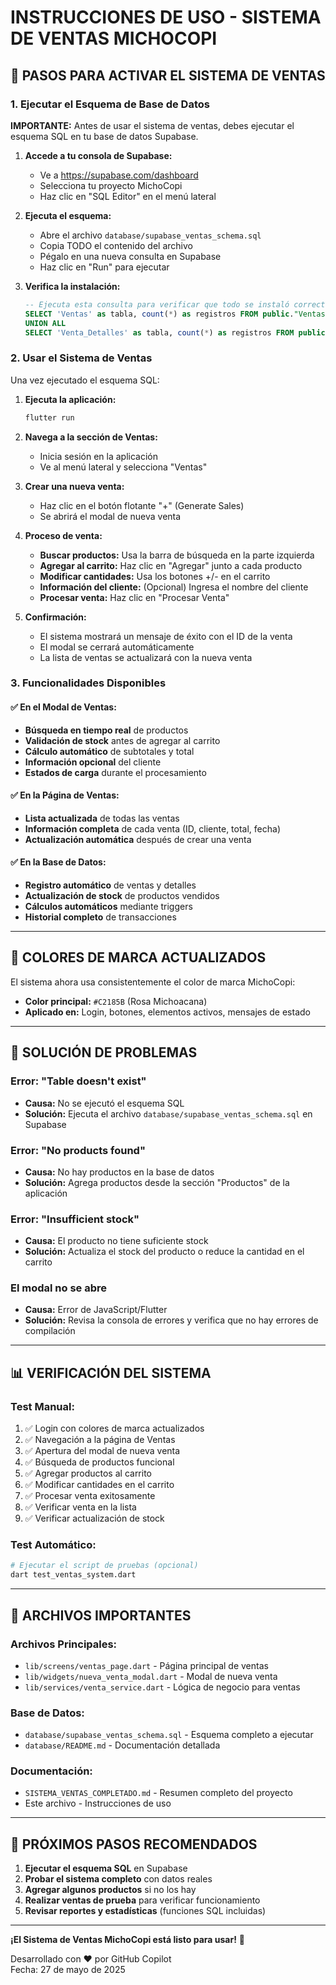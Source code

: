 # INSTRUCCIONES DE USO - SISTEMA DE VENTAS MICHOCOPI

## 🚀 PASOS PARA ACTIVAR EL SISTEMA DE VENTAS

### 1. Ejecutar el Esquema de Base de Datos

**IMPORTANTE:** Antes de usar el sistema de ventas, debes ejecutar el esquema SQL en tu base de datos Supabase.

1. **Accede a tu consola de Supabase:**
   - Ve a https://supabase.com/dashboard
   - Selecciona tu proyecto MichoCopi
   - Haz clic en "SQL Editor" en el menú lateral

2. **Ejecuta el esquema:**
   - Abre el archivo `database/supabase_ventas_schema.sql`
   - Copia TODO el contenido del archivo
   - Pégalo en una nueva consulta en Supabase
   - Haz clic en "Run" para ejecutar

3. **Verifica la instalación:**
   ```sql
   -- Ejecuta esta consulta para verificar que todo se instaló correctamente
   SELECT 'Ventas' as tabla, count(*) as registros FROM public."Ventas"
   UNION ALL
   SELECT 'Venta_Detalles' as tabla, count(*) as registros FROM public."Venta_Detalles";
   ```

### 2. Usar el Sistema de Ventas

Una vez ejecutado el esquema SQL:

1. **Ejecuta la aplicación:**
   ```bash
   flutter run
   ```

2. **Navega a la sección de Ventas:**
   - Inicia sesión en la aplicación
   - Ve al menú lateral y selecciona "Ventas"

3. **Crear una nueva venta:**
   - Haz clic en el botón flotante "+" (Generate Sales)
   - Se abrirá el modal de nueva venta

4. **Proceso de venta:**
   - **Buscar productos:** Usa la barra de búsqueda en la parte izquierda
   - **Agregar al carrito:** Haz clic en "Agregar" junto a cada producto
   - **Modificar cantidades:** Usa los botones +/- en el carrito
   - **Información del cliente:** (Opcional) Ingresa el nombre del cliente
   - **Procesar venta:** Haz clic en "Procesar Venta"

5. **Confirmación:**
   - El sistema mostrará un mensaje de éxito con el ID de la venta
   - El modal se cerrará automáticamente
   - La lista de ventas se actualizará con la nueva venta

### 3. Funcionalidades Disponibles

#### ✅ En el Modal de Ventas:
- **Búsqueda en tiempo real** de productos
- **Validación de stock** antes de agregar al carrito
- **Cálculo automático** de subtotales y total
- **Información opcional** del cliente
- **Estados de carga** durante el procesamiento

#### ✅ En la Página de Ventas:
- **Lista actualizada** de todas las ventas
- **Información completa** de cada venta (ID, cliente, total, fecha)
- **Actualización automática** después de crear una venta

#### ✅ En la Base de Datos:
- **Registro automático** de ventas y detalles
- **Actualización de stock** de productos vendidos
- **Cálculos automáticos** mediante triggers
- **Historial completo** de transacciones

---

## 🎨 COLORES DE MARCA ACTUALIZADOS

El sistema ahora usa consistentemente el color de marca MichoCopi:
- **Color principal:** `#C2185B` (Rosa Michoacana)
- **Aplicado en:** Login, botones, elementos activos, mensajes de estado

---

## 🔧 SOLUCIÓN DE PROBLEMAS

### Error: "Table doesn't exist"
- **Causa:** No se ejecutó el esquema SQL
- **Solución:** Ejecuta el archivo `database/supabase_ventas_schema.sql` en Supabase

### Error: "No products found"
- **Causa:** No hay productos en la base de datos
- **Solución:** Agrega productos desde la sección "Productos" de la aplicación

### Error: "Insufficient stock"
- **Causa:** El producto no tiene suficiente stock
- **Solución:** Actualiza el stock del producto o reduce la cantidad en el carrito

### El modal no se abre
- **Causa:** Error de JavaScript/Flutter
- **Solución:** Revisa la consola de errores y verifica que no hay errores de compilación

---

## 📊 VERIFICACIÓN DEL SISTEMA

### Test Manual:
1. ✅ Login con colores de marca actualizados
2. ✅ Navegación a la página de Ventas
3. ✅ Apertura del modal de nueva venta
4. ✅ Búsqueda de productos funcional
5. ✅ Agregar productos al carrito
6. ✅ Modificar cantidades en el carrito
7. ✅ Procesar venta exitosamente
8. ✅ Verificar venta en la lista
9. ✅ Verificar actualización de stock

### Test Automático:
```bash
# Ejecutar el script de pruebas (opcional)
dart test_ventas_system.dart
```

---

## 📁 ARCHIVOS IMPORTANTES

### Archivos Principales:
- `lib/screens/ventas_page.dart` - Página principal de ventas
- `lib/widgets/nueva_venta_modal.dart` - Modal de nueva venta
- `lib/services/venta_service.dart` - Lógica de negocio para ventas

### Base de Datos:
- `database/supabase_ventas_schema.sql` - Esquema completo a ejecutar
- `database/README.md` - Documentación detallada

### Documentación:
- `SISTEMA_VENTAS_COMPLETADO.md` - Resumen completo del proyecto
- Este archivo - Instrucciones de uso

---

## 🎯 PRÓXIMOS PASOS RECOMENDADOS

1. **Ejecutar el esquema SQL** en Supabase
2. **Probar el sistema completo** con datos reales
3. **Agregar algunos productos** si no los hay
4. **Realizar ventas de prueba** para verificar funcionamiento
5. **Revisar reportes y estadísticas** (funciones SQL incluidas)

---

**¡El Sistema de Ventas MichoCopi está listo para usar!** 🎉

Desarrollado con ❤️ por GitHub Copilot  
Fecha: 27 de mayo de 2025

